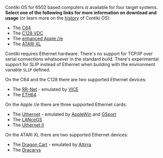 Contiki OS for 6502 based computers is available for four target systems. **Select one of the following links for more information on download and usage** (or learn more on the [history](https://github.com/oliverschmidt/contiki/wiki/History) of Contiki OS):
- The [C64](https://github.com/oliverschmidt/contiki/wiki/C64)
- The [C128 VDC](https://github.com/oliverschmidt/contiki/wiki/C128)
- The [enhanced Apple //e](https://github.com/oliverschmidt/contiki/wiki/Apple-II)
- The [ATARI XL](https://github.com/oliverschmidt/contiki/wiki/ATARI)

Contiki requires Ethernet hardware. There's no support for TCP/IP over serial connections whatsoever in the standard build. There's experimental support for SLIP instead of Ethernet when building with the environment variable `SLIP` defined.

On the C64 and the C128 there are two supported Ethernet devices:
- The [RR-Net](http://wiki.icomp.de/wiki/RR-Net) - emulated by [VICE](http://vice-emu.sourceforge.net/)
- The [ETH64](https://www.ide64.org/eth64.html)

On the Apple //e there are three supported Ethernet cards:
- The [Uthernet](https://web.archive.org/web/20150323031638/http://a2retrosystems.com/products.htm) - emulated by [AppleWin](https://github.com/AppleWin/AppleWin) and [GSport](https://david-schmidt.github.io/gsport/)
- The [LANceGS](https://web.archive.org/web/20010331001718/http://lancegs.a2central.com:80/)
- The [Uthernet II](https://a2retrosystems.com/products.htm)

On the ATARI XL there are two supported Ethernet devices:
- The [Dragon Cart](https://www.atari8ethernet.com/) - emulated by [Altirra](http://www.virtualdub.org/altirra.html)
- The [Dracarys](https://atariage.com/forums/topic/287376-preannouncement-dragon-cart-ii/)
